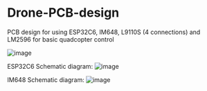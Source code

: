 # Drone-PCB-design
PCB design for using ESP32C6, IM648, L9110S (4 connections) and LM2596 for basic quadcopter control

![image](https://github.com/user-attachments/assets/822c6797-98d4-4384-b3bc-120d2caeac62)

ESP32C6 Schematic diagram: 
![image](https://github.com/user-attachments/assets/12b3ef68-c863-4e80-95d0-142464f42a7d)

IM648 Schematic diagram: 
![image](https://github.com/user-attachments/assets/b6c788aa-46df-4324-86d5-ec8a39eed973)

